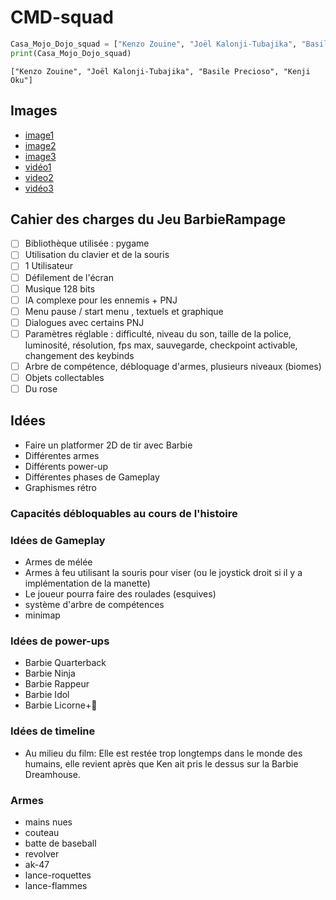 # CMD-squad
```python
Casa_Mojo_Dojo_squad = ["Kenzo Zouine", "Joël Kalonji-Tubajika", "Basile Precioso", "Kenji Oku"]
print(Casa_Mojo_Dojo_squad)
```

```
["Kenzo Zouine", "Joël Kalonji-Tubajika", "Basile Precioso", "Kenji Oku"]
```

## Images
- [image1](https://assets.nintendo.com/image/upload/ar_16:9,b_auto:border,c_lpad/b_white/f_auto/q_auto/dpr_2.0/c_scale,w_400/ncom/software/switch/70010000007706/e1715071794add48c2fe32400feb710c083df9985e049f936fcb7ed6be899202)
- [image2](https://www.reddit.com/media?url=https%3A%2F%2Fpreview.redd.it%2Fmusic-question-time-which-first-level-of-a-kirby-game-has-v0-5nsvsxhhh0cb1.png%3Fauto%3Dwebp%26s%3D6a68ec1dab64ec31ae9aa5c5c150c967d33ac72f)
- [image3](https://ih1.redbubble.net/image.5132585653.4426/raf,360x360,075,t,fafafa:ca443f4786.jpg)
- [vidéo1](https://www.youtube.com/watch?v=RvGaSPTcTxc)
- [video2](https://youtu.be/ngGPf8aTBjk?si=dJ6sA9GnU5kamYMH&t=366)
- [vidéo3](https://youtu.be/gRU5u-j8vCI)

## Cahier des charges du Jeu BarbieRampage
- [ ] Bibliothèque utilisée : pygame
- [ ] Utilisation du clavier et de la souris
- [ ] 1 Utilisateur
- [ ] Défilement de l'écran
- [ ] Musique 128 bits
- [ ] IA complexe pour les ennemis + PNJ
- [ ] Menu pause / start menu , textuels et graphique
- [ ] Dialogues avec certains PNJ
- [ ] Paramètres réglable : difficulté, niveau du son, taille de la police, luminosité, résolution, fps max, sauvegarde, checkpoint activable, changement des keybinds
- [ ] Arbre de compétence, débloquage d'armes, plusieurs niveaux (biomes)
- [ ] Objets collectables
- [ ] Du rose

## Idées
- Faire un platformer 2D de tir avec Barbie 
- Différentes armes
- Différents power-up
- Différentes phases de Gameplay
- Graphismes rétro

### Capacités débloquables au cours de l'histoire

### Idées de Gameplay
- Armes de mélée
- Armes à feu utilisant la souris pour viser (ou le joystick droit si il y a implémentation de la manette)
- Le joueur pourra faire des roulades (esquives)
- système d'arbre de compétences
- minimap

### Idées de power-ups
- Barbie Quarterback
- Barbie Ninja
- Barbie Rappeur
- Barbie Idol
- Barbie Licorne+🦄

### Idées de timeline 
- Au milieu du film: Elle est restée trop longtemps dans le monde des humains, elle revient après que Ken ait pris le dessus sur la Barbie Dreamhouse.

### Armes
- mains nues
- couteau
- batte de baseball
- revolver
- ak-47
- lance-roquettes
- lance-flammes
